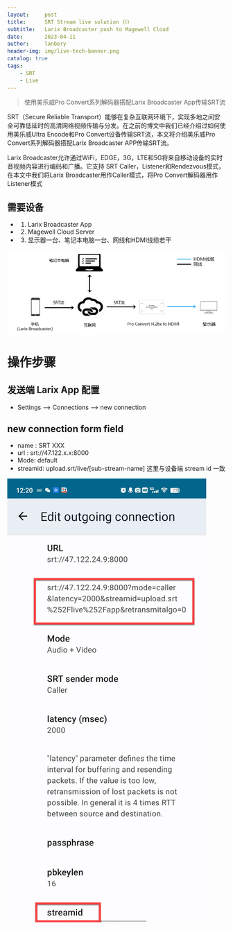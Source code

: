 ```yaml
---
layout:     post
title:      SRT Stream live solution (Ⅰ)
subtitle:   Larix Broadcaster push to Magewell Cloud
date:       2023-04-11
author:     lanbery
header-img: img/live-tech-banner.png
catalog: true
tags:
    - SRT 
    - Live
---
```


> 使用美乐威Pro Convert系列解码器搭配Larix Broadcaster App传输SRT流

SRT（Secure Reliable Transport）能够在复杂互联网环境下，实现多地之间安全可靠低延时的高清网络视频传输与分发。在之前的博文中我们已经介绍过如何使用美乐威Ultra Encode和Pro Convert设备传输SRT流，本文将介绍美乐威Pro Convert系列解码器搭配Larix Broadcaster APP传输SRT流。

Larix Broadcaster允许通过WiFi，EDGE，3G，LTE和5G将来自移动设备的实时音视频内容进行编码和广播。它支持 SRT Caller，Listener和Rendezvous模式，在本文中我们将Larix Broadcaster用作Caller模式，将Pro Convert解码器用作Listener模式

## 需要设备

- 1. Larix Broadcaster App 
- 2. Magewell Cloud Server
- 3. 显示器一台、笔记本电脑一台、网线和HDMI线缆若干

![Solution](/img/livestream/live-magewell-solution01.png)

# 操作步骤

## 发送端 Larix App 配置

- Settings --> Connections --> new connection

## new connection form field
- name : SRT XXX
- url : srt://47.122.x.x:8000
- Mode: default
- streamid: upload.srt/live/[sub-stream-name] 这里与设备端 stream id 一致

![App Config](/img/livestream/live-magewell-solution01-1.png)


